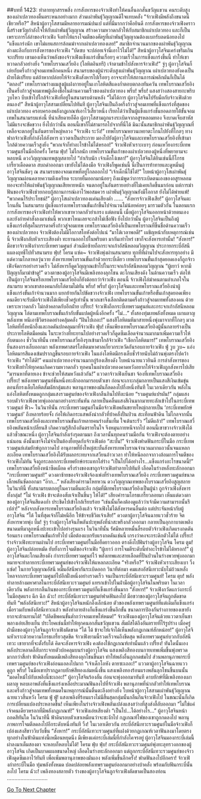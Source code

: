 ##บทที่ 1423: ทำลายทุกสรรพสิ่ง
การสังหารของจ้าวเฟิงทำให้คนอื่นอกสั่นขวัญแขวน คนระดับสูงของเผ่าเปลวทองตื่นตระหนกอย่างมาก
ส่วนเผ่าพันธุ์วิญญาณดีใจแทบคลั่ง
“จ้าวเฟิงมีพลังถึงขนาดนี้เชียวหรือ?”
สีหน้าผู้อาวุโสสามมีหลายอารมณ์ปนเป แต่ที่มีมากกว่าคือยินดี
การสังหารของจ้าวเฟิงคราวนี้สร้างขวัญกำลังใจให้กับเผ่าพันธุ์วิญญาณ สร้างความหวาดกลัวให้กับสมาชิกเผ่าเปลวทอง
และก็เป็นเพราะการไล่ล่าของจ้าวเฟิง จึงทำให้แรงโจมตีของศัตรูที่เผ่าพันธุ์วิญญาณต้องแบกรับลดน้อยลงไป
“แข็งแกร่งนัก เขาไม่แยแสการล้อมฆ่าจากเผ่าเปลวทองเลย!”
สมาชิกจำนวนมากของเผ่าพันธุ์วิญญาณต่างตะลึงกับการสังหารของจ้าวเฟิง
“บัดซบ จะปล่อยเจ้านี่เอาไว้ไม่ได้!”
สีหน้าผู้อาวุโสจินเคร่งขรึมเกินจะเปรียบ
เขามองเห็นว่าพลังของจ้าวเฟิงแข็งแกร่งขึ้นเรื่อยๆ
ความเร็วในการแข็งแกร่งขึ้นนี้ ทำให้เขาหวาดกลัวอย่างยิ่ง
“เทพโบราณเสวี่ยอิง (โลหิตอินทรี) เจ้าตามข้าไปสังหารจ้าวเฟิง!”
จู่ๆ ผู้อาวุโสจินก็เอ่ยกับครึ่งก้าวสู่จอมเทพอีกคนหนึ่ง
สนามรบของผู้นำระดับสูงเผ่าพันธุ์วิญญาณ เผ่าเปลวทองยังคงเป็นฝ่ายได้เปรียบ แต่ถ้าหากปล่อยให้จ้าวเฟิงสังหารไปเรื่อยๆ อาจจะทำให้สถานการณ์พลิกผันก็เป็นได้
“ตกลง!”
เทพโบราณร่างผมสูงผู้แฝงกายอยู่ในเงาโลหิตสีแดงก่ำตอบตกลงทันควัน
เทพโบราณเสวี่ยอิงเป็นครึ่งก้าวสู่จอมเทพผู้เลื่องชื่อในด้านความเร็วของเผ่าเปลวทอง
พรึ่บ! พรึ่บ!
แสงสว่างสองสายกะพริบวูบไหว บีบเข้าไปใกล้จ้าวเฟิงที่อยู่ในสนามรบด้านหลัง
“ไม่ได้การ ผู้อาวุโสจินไปรับมือกับจ้าวเฟิงด้วยตนเอง!”
สีหน้าผู้อาวุโสสามเปลี่ยนไปทันที
ผู้อาวุโสจินเป็นถึงครึ่งก้าวสู่จอมเทพที่แข็งแกร่งที่สุดของเผ่าเปลวทอง ครอบครองพลังกฎเกณฑ์เอาไว้เสี้ยวหนึ่ง เรียกได้ว่าเป็นผู้แข็งแกร่งชั้นยอดภายใต้ขั้นจอมเทพในสนามรบแห่งนี้
ที่น่าเสียดายก็คือ ผู้อาวุโสสามถูกแรงระเบิดจากอสูรหลอมทอง จึงบาดเจ็บสาหัส ไม่มีแรงจะขัดขวาง
ยิ่งไปกว่านั้น ตอนนี้เขาก็ไม่สามารถไปจากที่นี่ได้ มิฉะนั้นสมาชิกเผ่าพันธุ์วิญญาณที่เหลือจะตกอยู่ในอันตรายใหญ่หลวง
“จ้าวเฟิง ระวัง!”
เทพโบราณหยวนเหยาตะโกนไปยังที่ไกลๆ
ทางฟากจ้าวเฟิงที่กำลังไล่สังหาร แววตาเป็นประกาย มองไปยังผู้อาวุโสจินและเทพโบราณเสวี่ยอิงที่เข้ามาใกล้ด้วยความเร็วสูงยิ่ง
“พวกเจ้าก็ทำอะไรข้าไม่ได้หรอก!”
จ้าวเฟิงหัวเราะเบาๆ ก่อนเหวี่ยงกระบี่เทพรวมศูนย์ในมืออีกครั้ง
โครม ฟุ่บ!
ไม่ไกลนัก เทพโบราณขั้นเก้าของเผ่าเปลวทองผู้หนึ่งที่พยายามจะหลบหนี ดวงวิญญาณเทพสูญสลายไป
“กำเริบนัก เจ้าเด็กโง่เขลา!”
ผู้อาวุโสจินได้ยินเช่นนี้ก็โกรธเกรี้ยวเดือดดาล สบถด่าออกมา
เขายังไม่ได้ลงมือ จ้าวเฟิงก็พูดเช่นนี้ นี่เป็นการท้าทายและดูหมิ่นผู้อาวุโสจินชัดๆ
ณ สนามรบของจอมเทพที่อยู่ไกลออกไป
“เจ้าเด็กนี่ใช้ได้!”
ใบหน้าผู้อาวุโสเผ่าพันธุ์วิญญาณผ่อนคลายความตึงเครียด ระบายยิ้มออกมาน้อยๆ
ถึงแม้พูดว่าการระเบิดตนเองของอสูรหลอมทองจะทำให้เผ่าพันธุ์วิญญาณเสียหายหนัก จนตกอยู่ในอันตรายอย่างที่ไม่เคยเกิดขึ้นมาก่อน แต่การฆ่าฟันของจ้าวเฟิงช่วยกอบกู้สถานการณ์เอาไว้พอสมควร
เผ่าพันธุ์วิญญาณยังมีโอกาส ยังไม่ได้พ่ายแพ้!
“พวกคนไร้ประโยชน์!”
ผู้อาวุโสเผ่าเปลวทองแค่นเสียงต่ำ
......
“สังหารจ้าวเฟิงเสีย!”
ผู้อาวุโสจินตะโกนลั่น
ในสนามรบ ผู้แข็งแกร่งเทพโบราณขั้นเก้าขึ้นไปจำนวนไม่น้อยค่อยๆ มารวมตัวกัน
ในตอนแรกการสังหารของจ้าวเฟิงทำให้พวกเขาหวาดกลัวยำเกรง
แต่ตอนนี้ เมื่อผู้อาวุโสจินออกหน้าด้วยตนเอง และยังถ่ายคำสั่งลงมาเช่นนี้ พวกเขาไหนเลยจะกล้าไม่เชื่อฟัง
ยิ่งไปกว่านั้น ผู้อาวุโสจินเป็นถึงผู้แข็งแกร่งที่สุดในบรรดาครึ่งก้าวสู่จอมเทพ เทพโบราณเสวี่ยอิงก็เป็นเทพโบราณที่ขึ้นชื่อด้านความเร็วของเผ่าเปลวทอง จ้าวเฟิงต้องไม่มีโอกาสโอหังต่อไปแน่
“มาได้เวลาพอดี!”
เผชิญหน้ากับเหตุการณ์เช่นนี้ จ้าวเฟิงกลับหัวเราะเสียงต่ำ ทะยานออกไปในพริบตา
มากันเท่าไหร่ เขาก็จะสังหารเท่านั้น!
“สังหาร!”
มือขวาจ้าวเฟิงกำกระบี่เทพรวมศูนย์ ส่วนมือซ้ายถือกระจกเก้าอัสนีหลอมวิญญาณ
ประกายกระบี่อัสนีแผลงฤทธิ์ไปทั่วสนามรบ
ฟุ่บ! โครม แซ่ด~
จ้าวเฟิงพุ่งผ่านสนามรบ ทุกที่ที่ผ่านไปจะสังหารทุกอย่าง มีแต่ความโกลาหลวุ่นวาย
สังหารเทพโบราณขั้นเก้าด้วยกระบี่เดียว
เทพโบราณขั้นเก้าสุดยอดเองก็ถูกจ้าวเฟิงจัดการอย่างรวดเร็ว ไม่สังหารก็ดูดวิญญาณเข้าไปในกระจกเก้าอัสนีหลอมวิญญาณ
“ผู้เยาว์ หากมีปัญญาก็มาฆ่าข้าดู!”
ดวงตาของผู้อาวุโสจินมีเพลิงทองลุกโชน ตะโกนเสียงดัง
ในด้านความเร็ว ต่อให้เป็นผู้อาวุโสจินหรือเทพโบราณเสวี่ยอิงก็ยังด้อยกว่าจ้าวเฟิง
ตอนนี้ จ้าวเฟิงไล่ฆ่าคนตามอำเภอใจในสนามรบ พวกเขาสองคนกลับไล่ตามไม่ทัน
พรึ่บ! พรึ่บ!
ผู้อาวุโสจินและเทพโบราณเสวี่ยอิงนำผู้แข็งแกร่งขั้นเก้าจำนวนมาก แยกย้ายกันไปขัดขวางจ้าวเฟิง
เทพโบราณขั้นเก้าหรือขั้นเก้าสุดยอดเพียงคนเดียวจะรับมือจ้าวเฟิงได้เพียงชั่วครู่เท่านั้น
พวกเขาจึงเลือกติดตามครึ่งก้าวสู่จอมเทพทั้งสองคน ด้วยเพราะหวาดกลัว ไม่กล้าคลาดกับอีกฝ่าย
เปรี๊ยะ!
จ้าวเฟิงถือกระบี่เทพรวมศูนย์และกระจกเก้าอัสนีหลอมวิญญาณ ไล่ตามเทพโบราณขั้นเก้ากับขั้นแปดผู้หนึ่งอีกครั้ง
“ไม่...”
ทั้งสองทุ่มเทพลังทั้งหมด เผาผลาญพลังเทพ หนีเอาชีวิตรอดอย่างคลุ้มคลั่ง
“ฝันไปเถอะ!”
แสงสีโลหิตมหึมาสายหนึ่งพุ่งมาจากที่ไกลๆ มวลโลหิตที่ทั้งหนักอึ้งและกดดันปกคลุมมาที่จ้าวเฟิง
ฟุ่บ!
เห็นเพียงเทพโบราณเสวี่ยอิงผู้นั้นกลายร่างเป็นประกายโลหิตมืดหม่น ในระหว่างที่ทะยานไปอย่างรวดเร็วก็ดูดซึมเลือดจำนวนมากมาเพิ่มความเร็วให้กับตนเอง
ชั่ววินาทีนั้น เทพโบราณเสวี่ยอิงรุกเข้ามาใกล้จ้าวเฟิง
“เชือกโลหิตมาร!”
เทพโบราณเสวี่ยอิงยื่นสองกรงเล็บออกมา พลังเทพศาสตร์โลหิตมหาศาลเกี่ยวกระหวัดกันรอบกายจ้าวเฟิง
ฟู่ วูบ วูบ~
แอ่งโลหิตมารสีแดงเข้มปรากฏขึ้นรอบกายจ้าวเฟิง ในแอ่งโลหิตมีกรงเล็บชั่วร้ายนับไม่ถ้วนพุ่งตรงไปคว้าจ้าวเฟิง
“ทำได้ดี!”
คนเผ่าเปลวทองจำนวนมากกู่ร้องเสียงดัง ใบหน้าฉายแววยินดี
การล่าสังหารของจ้าวเฟิงทำให้ทุกคนเกิดความหวาดกลัว ทุกคนในเผ่าเปลวทองคาดหวังอยากให้จ้าวเฟิงถูกสังหารไปเสีย
“มารนหาที่ตายเอง ข้าจะช่วยให้สมหวังแล้วกัน!”
แววตาจ้าวเฟิงเย็นชา จ้องที่เทพโบราณเสวี่ยอิง
เปรี๊ยะ!
พลังเทพรวมศูนย์ชั้นหนึ่งทะลักออกมารอบตัวเขา ก่อนจะเกาะกลุ่มกลายเป็นแสงสีเงินเข้มขุ่น
ตอนที่กรงเล็บโลหิตสัมผัสกลุ่มแสง พลานุภาพของมันก็ลดลงไปกึ่งหนึ่งทันที
ในเวลาเดียวกัน พลังในแอ่งโลหิตทั้งหมดถูกกลุ่มแสงรวมศูนย์ของจ้าวเฟิงกลืนกินไปทีละน้อย
“รวมศูนย์แปรผัน!”
กลุ่มแสงรอบตัวจ้าวเฟิงพวยพุ่งออกมาอย่างกระทันหัน กลายเป็นคลื่นแสงสีเงินมากมายทะลักเข้าไปในกระบี่เทพรวมศูนย์
ฟิ้ว~
ในวินาทีนั้น กระบี่เทพรวมศูนย์ในมือจ้าวเฟิงพลันขยายใหญ่กลายเป็น ‘กระบี่เทพยักษ์รวมศูนย์’ ถึงหลายร้อยจั้ง ก่อให้เกิดกระแสพลังน่ากลัวที่บ้าคลั่งปั่นป่วน สะเทือนฟ้าดิน
ไม่ไกลจากนั้น เทพโบราณเสวี่ยอิงและเทพโบราณขั้นเก้าหลายคนร่างสั่นเทิ้ม ใจเต้นระรัว
“ไม่ดีแล้ว!”
เทพโบราณเสวี่ยอิงพลันหน้าเปลี่ยนสี เกิดความรู้สึกถึงอันตรายในใจ จึงหมุนกายหนีจากไป
ตอนนี้เขาขวางจ้าวเฟิงได้แล้วชั่วขณะหนึ่ง ผู้อาวุโสจินกำลังเร่งรุดตามมา ถึงเวลานั้นทุกคนร่วมมือกัน จ้าวเฟิงจะต้องตายอย่างแน่นอน
ดังนั้นเขาจึงไม่จำเป็นต้องยื้อยุดกับจ้าวเฟิงต่อ
“สะบั้น!”
จ้าวเฟิงฟาดฟันกระบี่ในมือ
กระบี่เทพรวมศูนย์เล่มยักษ์ถูกกวาดไป อานุภาพที่ยิ่งใหญ่สะบั้นสังหารเทพโบราณจำนวนมากแถวนั้นจนแหลกละเอียด
เทพโบราณเสวี่ยอิงได้รับผลกระทบจากเสวียนอ้าวเวลา ทำให้หนีออกจากวงล้อมการโจมตีของจ้าวเฟิงไม่ทัน จึงถูกระลอกกระบี่เทพยักษ์กระแทกใส่ร่าง
“เป็นไปได้อย่างไร...แข็งแกร่งอะไรขนาดนี้!”
เทพโบราณเสวี่ยอิงหน้าซีดเผือด ครึ่งร่างของเขาถูกจ้าวเฟิงทำลายไปทันที เลือดในร่างหลั่งทะลักออกมา
“กระบี่เทพรวมศูนย์!”
ดวงตาซ้ายของจ้าวเฟิงจ้องเพ่งที่ร่างเทพโบราณเสวี่ยอิง กระบี่เทพรวมศูนย์ขนาดเล็กพลันซัดออกมา
“อ๊าก...”
หลังเสียงคำรามโหยหวน ดวงวิญญาณเทพของโบราณเสวี่ยอิงสูญสลาย
ในวินาทีนี้ ทั้งสนามรบตกอยู่ในความตื่นตะลึง
กลุ่มที่มีเทพโบราณเสวี่ยอิงเป็นผู้นำ ถูกจ้าวเฟิงสังหารทั้งกลุ่ม!
“ไม่ จ้าวเฟิง ข้าจะต้องสับเจ้าเป็นชิ้นๆ ให้ได้!”
เสียงคำรามโกรธเกรี้ยวลอยมา
เห็นแต่ดวงตาของผู้อาวุโสจินสีแดงก่ำ ประชิดไปเข้าใกล้เรียบร้อย
“เช่นนั้นก็คงต้องดูแล้วว่าเจ้ามีความสามารถนั้นรึเปล่า!”
หลังจากสังหารเทพโบราณเสวี่ยอิงแล้ว จ้าวเฟิงไม่ได้สังหารคนอื่นต่อ แต่ประจันหน้ากับผู้อาวุโสจิน
“ได้ ในที่สุดเจ้าก็ไม่หนีอีก ให้ข้าจบชีวิตเจ้าเสีย!”
ดวงตาผู้อาวุโสจินฉายแววชั่วร้าย จิตสังหารพวยพุ่ง
บึ้ม!
จู่ๆ ร่างผู้อาวุโสจินก็พลันปะทุพลังที่น่าสะพรึงกลัวออกมา กลายเป็นอุกกาบาตเพลิงขนาดมหึมาลูกหนึ่งปะทะเข้าไปอย่างรุนแรง
ในวินาทีนั้น รัศมีหลายหมื่นลี้รอบตัวจ้าวเฟิงเกิดแรงกดดันร้อนแรง เทพโบราณขั้นเก้าทั่วไป เมื่อต้องแบกรับแรงกดดันเช่นนี้ เกรงว่าคงจะกระดิกตัวไม่ได้
เปรี๊ยะ!
ร่างจ้าวเฟิงทะยานผ่านไป กระบี่เทพรวมศูนย์ในมือยืดยาวออก ตรงดิ่งไปฟันร่างผู้อาวุโสจิน
โครม ตูม!
ผู้อาวุโสจินปล่อยหมัด ยับยั้งการโจมตีของจ้าวเฟิง
“ผู้เยาว์ การโจมตีระดับนี้ทำอะไรข้าไม่ได้หรอก!”
ผู้อาวุโสจินตะโกนเสียงดัง กำกระบี่เทพรวมศูนย์ไว้ พลังเทพและสายเลือดที่ปั่นป่วนในร่างพวยพุ่งออกมา หมายจะทำลายกระบี่เทพรวมศูนย์ของจ้าวเฟิงให้แหลกละเอียด
“จริงหรือ?”
จ้าวเฟิงหัวเราะเสียงเบา
วิ้ง แซ่ด!
ในกายวิญญาณอัสนี หมื่นอัสนีพากันระเบิดออก
วินาทีต่อมา คมแสงอัสนีเทวะนับไม่ถ้วนหลั่งไหลจากกระบี่เทพรวมศูนย์ไปอีกฝั่งหนึ่งอย่างรวดเร็ว จนเป็นกระบี่อัสนีเทวะรวมศูนย์!
โครม ตุบ!
พลังทำลายล้างมหาศาลในกระบี่อัสนีเทวะรวมศูนย์ แทรกเข้าไปในฝ่ามือผู้อาวุโสจินในพริบตา
ในเวลาเดียวกัน พลังการกลืนกินของกระบี่เทพรวมศูนย์ก็แข็งแกร่งขึ้นมาก
“สังหาร!”
จ้าวเฟิงกวัดแกว่งกระบี่ในมือสุดแรง
ฉึก ฉึก ฉัวะ!
กระบี่อัสนีเทวะรวมศูนย์ฟาดฟันลงไป มือขวาของผู้อาวุโสจินถูกตัดขาดทันที
“พลังอัสนีเทวะ!”
สีหน้าผู้อาวุโสจินหนักอึ้งเล็กน้อย
ตัวของพลังเทพรวมศูนย์ที่แต่เดิมก็แข็งแกร่ง เมื่อรวมกับพลังอัสนีเทวะแล้ว พลังทำลายล้างก็แข็งแกร่งขึ้นอีกขั้น
ขนาดการป้องกันร่างกายของเขายังยากจะต้านทานได้!
“ปลิดชีพคนขั้นต่ำกว่าจอมเทพให้หมด!”
จ้าวเฟิงมองผู้อาวุโสจินด้วยแววตาเย็นชา พลางเอ่ยเสียงเย็น
ประโยคเช่นนี้ทำให้ทุกคนอกสั่นขวัญแขวน สัมผัสได้ถึงอันตรายที่ไร้รูปร่าง
เมื่อครู่ ฝ่ามือของผู้อาวุโสจินถูกจ้าวเฟิงตัดขาด
“ได้ ได้ ข้าจะให้เจ้าได้เห็นพลังกฎเกณฑ์สักหน่อย!”
ผู้อาวุโสจินหัวเราะด้วยความโกรธเกรี้ยวสุดขีด
จ้าวเฟิงยามนี้รวดเร็วจนถึงขีดสุด พลังเทพรวมศูนย์บวกกับอัสนีเทวะ เขายากที่จะตั้งรับได้
คิดจะสังหารจ้าวเฟิง คงต้องใช้กฎเกณฑ์เท่านั้นแล้ว
เปรี้ยง!
ทันใดนั้นเอง พลังประหลาดลี้ลับกระจายตัวปกคลุมบนร่างผู้อาวุโสจิน แสงเพลิงสีทองบนกายเทพเพิ่มขึ้นพุ่งพรวดมากกว่าสี่เท่า
ฟ้าดินทั้งหมดมีเพลิงสีทองลุกโชนขึ้นมา ทำให้พลังอื่นถูกกดข่มไป
ส่วนพลานุภาพกระบี่เทพรวมศูนย์ของจ้าวเฟิงอ่อนแอลงไปมาก
“เจ้าเด็กโอหัง ตายซะเถอะ!”
แววตาผู้อาวุโสจินฉายแววดูถูก
พรึ่บ!
ในมือเขาปรากฏดาบยักษ์สีทองเล่มหนึ่งขึ้น แสงเพลิงทองร้อนแรงพลันลุกโชนขึ้นบนนั้น
“มอดไหม้ไปกับเพลิงนี้ซะเถอะ!”
ผู้อาวุโสจินร้องลั่น ก่อนจะพุ่งออกมาทันที ดาบยักษ์ที่มีเพลิงทองเผาผลาญ หอบเอาพลังที่แข็งแกร่งเหลือประมาณฟันลงไปที่จ้าวเฟิง
พลานุภาพที่น่ากลัวทำให้เทพโบราณและครึ่งก้าวสู่จอมเทพทั้งหมดในเหตุการณ์นั้นตื่นตะลึงอย่างยิ่ง ใบหน้าผู้อาวุโสสามเผ่าพันธุ์วิญญาณฉายแววสิ้นหวัง
โครม ฟู่ ฟู่!
แสงเพลิงที่ร้อนแรงไม่มีสิ้นสุดกลุ่มนั้นกลืนกินจ้าวเฟิงไป
ในขณะนั้นก็เกิดการเปลี่ยนแปลงประหลาดขึ้น!
เห็นเพียงในร่างจ้าวเฟิงพลันเปล่งแสงสว่างที่สูงส่งลี้ลับออกมา
“ไม่ใช่แค่เจ้าคนเดียวหรอกที่มีพลังกฎเกณฑ์!”
จ้าวเฟิงเอ่ยเสียงต่ำ
“เป็นไป...ได้อย่างไร...”
ผู้อาวุโสจินหน้าถอดสีทันใด
ในวินาทีนี้ ฟ้าดินรอบตัวเขาเหมือนว่าจะชะงักไป
กฎเกณฑ์ไฟของเขาถูกกดลงไป พลานุภาพการโจมตีลดลงไปอีกระดับหนึ่งทันที
วิ้ง!
ในเวลาเดียวกัน กระบี่อัสนีเทวะรวมศูนย์ในมือจ้าวเฟิงก็เปล่งแสงสีขาววิบวับขึ้น
“สังหาร!”
กระบี่อัสนีเทวะรวมศูนย์ที่แฝงด้วยกฎเกณฑ์เวลาฟันลงมาโดยตรง
ทุกอย่างในฟ้าดินแห่งนี้เหมือนหยุดนิ่ง มีเพียงแค่กระบี่เล่มนี้ที่กำลังโคจรอยู่
ผู้อาวุโสจินมองกระบี่เล่มนี้ผ่าลงมาเต็มสองตา จะหลบก็หลบไม่ได้!
โครม ฟุ่บ ฟุ่บ!
กระบี่อัสนีเทวะรวมศูนย์พุ่งทะลุทรวงอกของผู้อาวุโสจิน เกิดเป็นบาดแผลขนาดใหญ่
เลือดในร่างทะลักออกมา แต่ถูกกระบี่อัสนีเทวะรวมศูนย์ของจ้าวเฟิงดูดซึมเอาไว้ทันที เพื่อเพิ่มพลานุภาพของมันเอง
พลังเพิ่มขึ้นอีกครั้ง!
ฟาดฟันลงไปอีกครา!
จ้าวเฟิงกำกระบี่ในมือ ทุ่มพลังทั้งหมด ปลดปล่อยพลังเทพรวมศูนย์ออกมาอย่างบ้าคลั่ง พร้อมกับฟันกระบี่นั้นลงไป
โครม ฉัวะ!
เพลิงทองสลายตัว ร่างของผู้อาวุโสจินถูกจ้าวเฟิงตัดขาดเป็นสองท่อน
...........................


[Go To Next Chapter]( ./280.md)